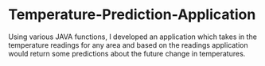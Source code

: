 # Temperature-Prediction-Application
Using various JAVA functions, I developed an application which takes in the temperature readings for any area and based on the readings application would return some predictions about the future change in temperatures.
